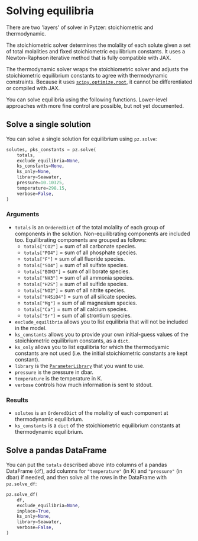 # Solving equilibria

There are two 'layers' of solver in Pytzer: stoichiometric and thermodynamic.

The stoichiometric solver determines the molality of each solute given a set of total molalities and fixed stoichiometric equilibrium constants.  It uses a Newton-Raphson iterative method that is fully compatible with JAX.

The thermodynamic solver wraps the stoichiometric solver and adjusts the stoichiometric equilibrium constants to agree with thermodynamic constraints.  Because it uses [`scipy.optimize.root`](https://docs.scipy.org/doc/scipy/reference/generated/scipy.optimize.root.html), it cannot be differentiated or compiled with JAX.

You can solve equilibria using the following functions.  Lower-level approaches with more fine control are possible, but not yet documented.

## Solve a single solution

You can solve a single solution for equilibrium using `pz.solve`:

```python
solutes, pks_constants = pz.solve(
    totals,
    exclude_equilibria=None,
    ks_constants=None,
    ks_only=None,
    library=Seawater,
    pressure=10.10325,
    temperature=298.15,
    verbose=False,
)
```

### Arguments

  * `totals` is an `OrderedDict` of the total molality of each group of components in the solution.  Non-equilibrating components are included too.  Equilibrating components are grouped as follows:
    * `totals["CO2"]` = sum of all carbonate species.
    * `totals["PO4"]` = sum of all phosphate species.
    * `totals["F"]` = sum of all fluoride species.
    * `totals["SO4"]` = sum of all sulfate species.
    * `totals["BOH3"]` = sum of all borate species.
    * `totals["NH3"]` = sum of all ammonia species.
    * `totals["H2S"]` = sum of all sulfide species.
    * `totals["NO2"]` = sum of all nitrite species.
    * `totals["H4SiO4"]` = sum of all silicate species.
    * `totals["Mg"]` = sum of all magnesium species.
    * `totals["Ca"]` = sum of all calcium species.
    * `totals["Sr"]` = sum of all strontium species.
  * `exclude_equilibria` allows you to list equilibria that will not be included in the model.
  * `ks_constants` allows you to provide your own initial-guess values of the stoichiometric equilibrium constants, as a `dict`.
  * `ks_only` allows you to list equilibria for which the thermodyamic constants are not used (i.e. the initial stoichiometric constants are kept constant).
  * `library` is the [`ParameterLibrary`](../params/#parameter-libraries) that you want to use.
  * `pressure` is the pressure in dbar.
  * `temperature` is the temperature in K.
  * `verbose` controls how much information is sent to stdout.

### Results

  * `solutes` is an `OrderedDict` of the molality of each component at thermodynamic equilibrium.
  * `ks_constants` is a `dict` of the stoichiometric equilibrium constants at thermodynamic equilibrium.

## Solve a pandas DataFrame

You can put the `totals` described above into columns of a pandas DataFrame (`df`), add columns for `"temperature"` (in K) and `"pressure"` (in dbar) if needed, and then solve all the rows in the DataFrame with `pz.solve_df`:

```python
pz.solve_df(
    df,
    exclude_equilibria=None,
    inplace=True,
    ks_only=None,
    library=Seawater,
    verbose=False,
)
```
